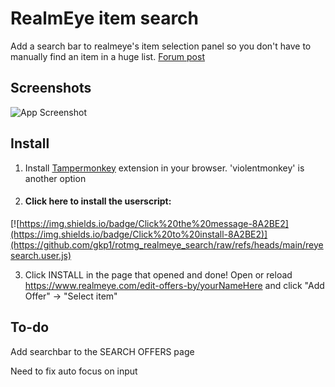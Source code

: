 
# RealmEye item search

Add a search bar to realmeye's item selection panel so you don't have to manually find an item in a huge list. [Forum post](https://www.realmeye.com/forum/t/i-made-a-search-feature-for-realmeye-trading/82146/2)
## Screenshots

![App Screenshot](https://i.imgur.com/32DQrNu.gif)


## Install

1. Install [Tampermonkey](https://tampermonkey.net/) extension in your browser. 'violentmonkey' is another option

2. #### **Click here to install the userscript:** 
[![https://img.shields.io/badge/Click%20the%20message-8A2BE2](https://img.shields.io/badge/Click%20to%20install-8A2BE2)](https://github.com/gkp1/rotmg_realmeye_search/raw/refs/heads/main/reyesearch.user.js)

3. Click INSTALL in the page that opened and done! Open or reload https://www.realmeye.com/edit-offers-by/yourNameHere and click "Add Offer" -> "Select item"

## To-do

Add searchbar to the SEARCH OFFERS page


Need to fix auto focus on input

